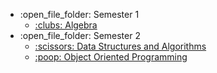 <ul>
  <li>:open_file_folder: Semester 1
    <ul>
      <li>
        <a href="https://github.com/Robert076/UBB-Computer Science/tree/main/Semester%201/Algebra"> 
          :clubs: Algebra 
        </a>
      </li>
    </ul>
  </li>
  <li>:open_file_folder: Semester 2
    <ul>
      <li>
        <a href="https://github.com/Robert076/Data-Structures-and-Algorithms"> 
          :scissors: Data Structures and Algorithms 
        </a>
      </li>
      <li>
        <a href="https://github.com/Robert076/Object-Oriented-Programming"> 
          :poop: Object Oriented Programming 
        </a>
      </li>
    </ul>
  </li>
</ul>
